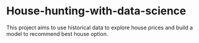 # House-hunting-with-data-science
This project aims to use historical data to explore house prices and build a model to recommend best house option.
